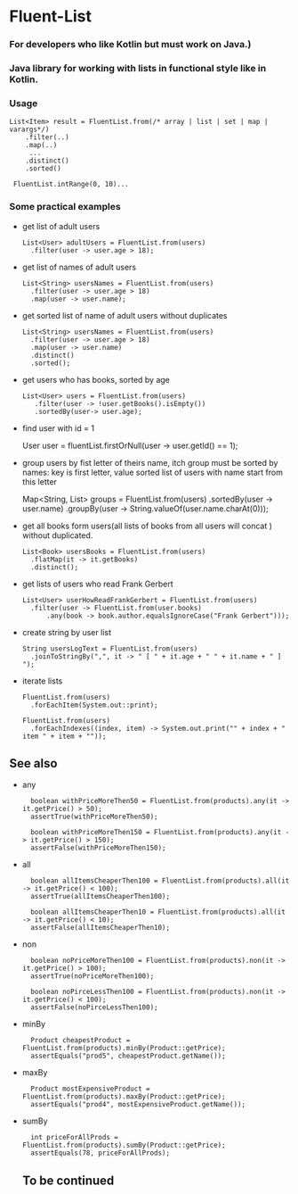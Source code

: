 # Fluent-List
### For developers who like Kotlin but must work on Java.)
### Java library for working with lists in functional style like in Kotlin. 

### Usage

    List<Item> result = FluentList.from(/* array | list | set | map | varargs*/)
        .filter(..)
        .map(..)
         ...
        .distinct()
        .sorted()
  
     FluentList.intRange(0, 10)...
     
### Some practical examples

- get list of adult users


      List<User> adultUsers = FluentList.from(users)
        .filter(user -> user.age > 18);
                
- get list of names of adult users


      List<String> usersNames = FluentList.from(users)
        .filter(user -> user.age > 18)
        .map(user -> user.name);
                
- get sorted list of name of adult users without duplicates
                
                
      List<String> usersNames = FluentList.from(users)
        .filter(user -> user.age > 18)
        .map(user -> user.name)
        .distinct()
        .sorted();
                
- get users who has books, sorted by age


      List<User> users = FluentList.from(users)
         .filter(user -> !user.getBooks().isEmpty())
         .sortedBy(user-> user.age);
        
- find user with id = 1


    User user = fluentList.firstOrNull(user -> user.getId() == 1);

- group users by fist letter of theirs name, itch group must be sorted by names: key is first letter, value sorted list of users
with name start from this letter 


    Map<String, List<User>> groups = FluentList.from(users)
        .sortedBy(user -> user.name)
        .groupBy(user -> String.valueOf(user.name.charAt(0)));

- get all books form users(all lists of books from all users will concat ) without duplicated.


      List<Book> usersBooks = FluentList.from(users)
        .flatMap(it -> it.getBooks)
        .distinct();
- get lists of users who read Frank Gerbert


      List<User> userHowReadFrankGerbert = FluentList.from(users)
        .filter(user -> FluentList.from(user.books)
            .any(book -> book.author.equalsIgnoreCase("Frank Gerbert")));
                        
- create string by user list 


      String usersLogText = FluentList.from(users)
        .joinToStringBy(",", it -> " [ " + it.age + " " + it.name + " ] ");

- iterate lists


      FluentList.from(users)
        .forEachItem(System.out::print);

      FluentList.from(users)
        .forEachIndexes((index, item) -> System.out.print("" + index + " item " + item + ""));


## See also

- any 
 
 
        boolean withPriceMoreThen50 = FluentList.from(products).any(it -> it.getPrice() > 50);
        assertTrue(withPriceMoreThen50);

        boolean withPriceMoreThen150 = FluentList.from(products).any(it -> it.getPrice() > 150);
        assertFalse(withPriceMoreThen150);

- all


        boolean allItemsCheaperThen100 = FluentList.from(products).all(it -> it.getPrice() < 100);
        assertTrue(allItemsCheaperThen100);

        boolean allItemsCheaperThen10 = FluentList.from(products).all(it -> it.getPrice() < 10);
        assertFalse(allItemsCheaperThen10);
    
- non 


        boolean noPriceMoreThen100 = FluentList.from(products).non(it -> it.getPrice() > 100);
        assertTrue(noPriceMoreThen100);

        boolean noPirceLessThen100 = FluentList.from(products).non(it -> it.getPrice() < 100);
        assertFalse(noPirceLessThen100);
    
- minBy

 
        Product cheapestProduct = FluentList.from(products).minBy(Product::getPrice);
        assertEquals("prod5", cheapestProduct.getName());


- maxBy
 
 
        Product mostExpensiveProduct = FluentList.from(products).maxBy(Product::getPrice);
        assertEquals("prod4", mostExpensiveProduct.getName());
 

- sumBy


        int priceForAllProds = FluentList.from(products).sumBy(Product::getPrice);
        assertEquals(78, priceForAllProds);
 
   ## To be continued
